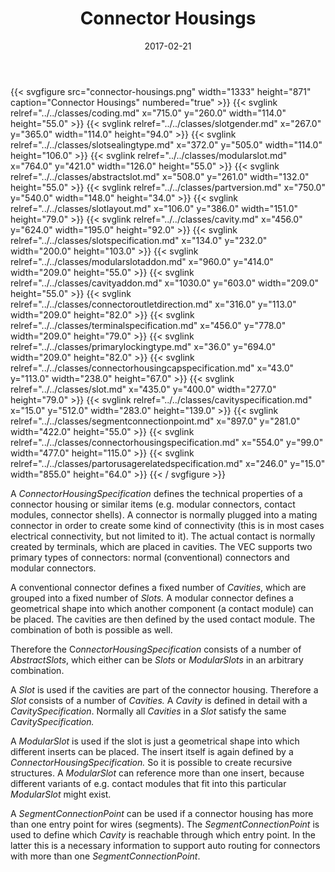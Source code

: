 ﻿---
title: Connector Housings
toc: false
type: specs
layout: diagram
date: "2017-02-21"
draft: false
specification: VEC
version: 1.1.3
documentType: "Recommendation"
elementType: Diagram
classes:
  - Coding
  - SlotGender
  - SlotSealingType
  - ModularSlot
  - AbstractSlot
  - PartVersion
  - SlotLayout
  - Cavity
  - SlotSpecification
  - ModularSlotAddOn
  - CavityAddOn
  - ConnectorOutletDirection
  - TerminalSpecification
  - PrimaryLockingType
  - ConnectorHousingCapSpecification
  - Slot
  - CavitySpecification
  - SegmentConnectionPoint
  - ConnectorHousingSpecification
  - PartOrUsageRelatedSpecification
menu:
  VEC-1.1.3:    
    parent: description-of-components
    identifier: description-of-components/connector-housings
    weight: 1003007 

# Prev/next pager order (if `docs_section_pager` enabled in `params.toml`)
weight: 1003007
---
{{< svgfigure src="connector-housings.png" width="1333" height="871" caption="Connector Housings" numbered="true" >}}
  {{< svglink relref="../../classes/coding.md" x="715.0" y="260.0" width="114.0" height="55.0" >}}
  {{< svglink relref="../../classes/slotgender.md" x="267.0" y="365.0" width="114.0" height="94.0" >}}
  {{< svglink relref="../../classes/slotsealingtype.md" x="372.0" y="505.0" width="114.0" height="106.0" >}}
  {{< svglink relref="../../classes/modularslot.md" x="764.0" y="421.0" width="126.0" height="55.0" >}}
  {{< svglink relref="../../classes/abstractslot.md" x="508.0" y="261.0" width="132.0" height="55.0" >}}
  {{< svglink relref="../../classes/partversion.md" x="750.0" y="540.0" width="148.0" height="34.0" >}}
  {{< svglink relref="../../classes/slotlayout.md" x="106.0" y="386.0" width="151.0" height="79.0" >}}
  {{< svglink relref="../../classes/cavity.md" x="456.0" y="624.0" width="195.0" height="92.0" >}}
  {{< svglink relref="../../classes/slotspecification.md" x="134.0" y="232.0" width="200.0" height="103.0" >}}
  {{< svglink relref="../../classes/modularslotaddon.md" x="960.0" y="414.0" width="209.0" height="55.0" >}}
  {{< svglink relref="../../classes/cavityaddon.md" x="1030.0" y="603.0" width="209.0" height="55.0" >}}
  {{< svglink relref="../../classes/connectoroutletdirection.md" x="316.0" y="113.0" width="209.0" height="82.0" >}}
  {{< svglink relref="../../classes/terminalspecification.md" x="456.0" y="778.0" width="209.0" height="79.0" >}}
  {{< svglink relref="../../classes/primarylockingtype.md" x="36.0" y="694.0" width="209.0" height="82.0" >}}
  {{< svglink relref="../../classes/connectorhousingcapspecification.md" x="43.0" y="113.0" width="238.0" height="67.0" >}}
  {{< svglink relref="../../classes/slot.md" x="435.0" y="400.0" width="277.0" height="79.0" >}}
  {{< svglink relref="../../classes/cavityspecification.md" x="15.0" y="512.0" width="283.0" height="139.0" >}}
  {{< svglink relref="../../classes/segmentconnectionpoint.md" x="897.0" y="281.0" width="422.0" height="55.0" >}}
  {{< svglink relref="../../classes/connectorhousingspecification.md" x="554.0" y="99.0" width="477.0" height="115.0" >}}
  {{< svglink relref="../../classes/partorusagerelatedspecification.md" x="246.0" y="15.0" width="855.0" height="64.0" >}}
{{< / svgfigure >}}
<p> A <i>ConnectorHousingSpecification</i> defines the technical properties of a connector housing or similar items (e.g. modular connectors, contact modules, connector shells). A connector is normally plugged into a mating connector in order to create some kind of connectivity (this is in most cases electrical connectivity, but not limited to it). The actual contact is normally created by terminals, which are placed in cavities. The VEC supports two primary types of connectors: normal (conventional) connectors and modular connectors.     </p>      <p> A conventional connector defines a fixed number of <i>Cavities</i>, which are grouped into a fixed number of <i>Slots.</i> A modular connector defines a geometrical shape into which another component (a contact module) can be placed. The cavities are then defined by the used contact module. The combination of both is possible as well.     </p>      <p> Therefore the C<i>onnectorHousingSpecification </i>consists of a number of <i>AbstractSlots</i>, which either can be <i>Slots </i>or <i>ModularSlots </i>in an arbitrary combination.     </p>      <p> A <i>Slot </i>is used if the cavities are part of the connector housing. Therefore a <i>Slot</i> consists of a number of <i>Cavities. </i>A <i>Cavity</i> is defined in detail with a <i>CavitySpecification</i>. Normally all <i>Cavities</i> in a <i>Slot</i> satisfy the same <i>CavitySpecification.</i>     </p>      <p> A <i>ModularSlot</i> is used if the slot is just a geometrical shape into which different inserts can be placed. The insert itself is again defined by a <i>ConnectorHousingSpecification.</i> So it is possible to create recursive structures. A&#160;<i>ModularSlot</i> can reference more than one insert, because different variants of e.g. contact modules that fit into this particular <i>ModularSlot </i>might exist.     </p>      <p> A <i>SegmentConnectionPoint</i> can be used if a connector housing has more than one entry point for wires (segments). The <i>SegmentConnectionPoint</i> is used to define which <i>Cavity</i> is reachable through which entry point. In the latter this is a necessary information to support auto routing for connectors with more than one <i>SegmentConnectionPoint</i>.      </p>